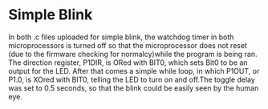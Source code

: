# Simple Blink
In both .c files uploaded for simple blink, the watchdog timer in both microprocessors is turned off so that the microprocessor does not
reset (due to the firmware checking for normalcy)while the program is being ran. The direction register, P1DIR, is ORed with BIT0, which sets Bit0 to be an output for the LED. After that comes a simple while loop, in which P1OUT, or P1.0, is XOred with BIT0, telling the LED
to turn on and off.The toggle delay was set to 0.5 seconds, so that the blink could be easily seen by the human eye.
